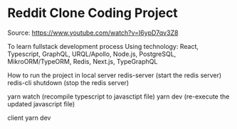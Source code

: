 # Reddit Clone Coding Project

Source: https://www.youtube.com/watch?v=I6ypD7qv3Z8

To learn fullstack development process
Using technology: React, Typescript, GraphQL, URQL/Apollo, Node.js, PostgreSQL, MikroORM/TypeORM, Redis, Next.js, TypeGraphQL

How to run the project in local
server
redis-server (start the redis server)
redis-cli shutdown (stop the redis server)

yarn watch (recompile typescript to javasctipt file)
yarn dev (re-execute the updated javascript file)

client
yarn dev
